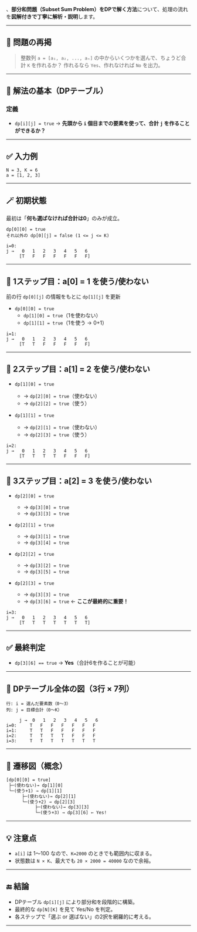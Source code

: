 、**部分和問題（Subset Sum Problem）をDPで解く方法**について、処理の流れを**図解付きで丁寧に解析・説明**します。

---

## 🎯 問題の再掲

> 整数列 `a = [a₁, a₂, ..., aₙ]` の中からいくつかを選んで、ちょうど合計 `K` を作れるか？
> 作れるなら `Yes`、作れなければ `No` を出力。

---

## 🧠 解法の基本（DPテーブル）

### 定義

- `dp[i][j] = true`
  → **先頭から `i` 個目までの要素を使って、合計 `j` を作ることができるか？**

---

## ✅ 入力例

```
N = 3, K = 6
a = [1, 2, 3]
```

---

## 🪄 初期状態

最初は「**何も選ばなければ合計は0**」のみが成立。

```
dp[0][0] = true
それ以外の dp[0][j] = false (1 <= j <= K)
```

```
i=0:
j →   0   1   2   3   4   5   6
     [T   F   F   F   F   F   F]
```

---

## 🔁 1ステップ目：a\[0] = 1 を使う/使わない

前の行 `dp[0][j]` の情報をもとに `dp[1][j]` を更新

- `dp[0][0] = true`
    - `dp[1][0] = true`（1を使わない）
    - `dp[1][1] = true`（1を使う → 0+1）

```
i=1:
j →   0   1   2   3   4   5   6
     [T   T   F   F   F   F   F]
```

---

## 🔁 2ステップ目：a\[1] = 2 を使う/使わない

- `dp[1][0] = true`
    - → `dp[2][0] = true`（使わない）
    - → `dp[2][2] = true`（使う）

- `dp[1][1] = true`
    - → `dp[2][1] = true`（使わない）
    - → `dp[2][3] = true`（使う）

```
i=2:
j →   0   1   2   3   4   5   6
     [T   T   T   T   F   F   F]
```

---

## 🔁 3ステップ目：a\[2] = 3 を使う/使わない

- `dp[2][0] = true`
    - → `dp[3][0] = true`
    - → `dp[3][3] = true`

- `dp[2][1] = true`
    - → `dp[3][1] = true`
    - → `dp[3][4] = true`

- `dp[2][2] = true`
    - → `dp[3][2] = true`
    - → `dp[3][5] = true`

- `dp[2][3] = true`
    - → `dp[3][3] = true`
    - → `dp[3][6] = true` ← **ここが最終的に重要！**

```
i=3:
j →   0   1   2   3   4   5   6
     [T   T   T   T   T   T   T]
```

---

## ✅ 最終判定

- `dp[3][6] == true` → **Yes**（合計6を作ることが可能）

---

## 🧾 DPテーブル全体の図（3行 × 7列）

```
行: i = 選んだ要素数（0～3）
列: j = 目標合計（0～K）

     j →  0   1   2   3   4   5   6
i=0:     T   F   F   F   F   F   F
i=1:     T   T   F   F   F   F   F
i=2:     T   T   T   T   F   F   F
i=3:     T   T   T   T   T   T   T
```

---

## 🔄 遷移図（概念）

```txt
[dp[0][0] = true]
 ├─(使わない)→ dp[1][0]
 └─(使う+1) → dp[1][1]
      ├─(使わない)→ dp[2][1]
      └─(使う+2) → dp[2][3]
           ├─(使わない)→ dp[3][3]
           └─(使う+3) → dp[3][6] ← Yes!
```

---

## 💡 注意点

- `a[i]` は 1〜100 なので、`K=2000` のときでも範囲内に収まる。
- 状態数は `N × K`、最大でも `20 × 2000 = 40000` なので余裕。

---

## 🔚 結論

- DPテーブル `dp[i][j]` により部分和を段階的に構築。
- 最終的な `dp[N][K]` を見て Yes/No を判定。
- 各ステップで「選ぶ or 選ばない」の2択を網羅的に考える。

---
